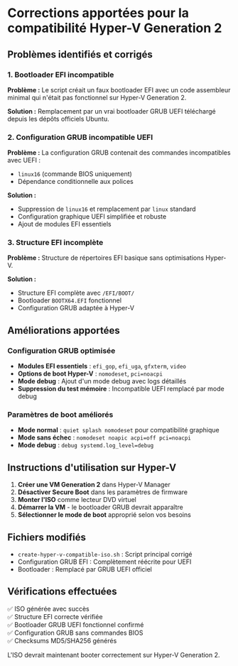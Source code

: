# Corrections apportées pour la compatibilité Hyper-V Generation 2

## Problèmes identifiés et corrigés

### 1. Bootloader EFI incompatible
**Problème :** Le script créait un faux bootloader EFI avec un code assembleur minimal qui n'était pas fonctionnel sur Hyper-V Generation 2.

**Solution :** Remplacement par un vrai bootloader GRUB UEFI téléchargé depuis les dépôts officiels Ubuntu.

### 2. Configuration GRUB incompatible UEFI
**Problème :** La configuration GRUB contenait des commandes incompatibles avec UEFI :
- `linux16` (commande BIOS uniquement)
- Dépendance conditionnelle aux polices

**Solution :** 
- Suppression de `linux16` et remplacement par `linux` standard
- Configuration graphique UEFI simplifiée et robuste
- Ajout de modules EFI essentiels

### 3. Structure EFI incomplète
**Problème :** Structure de répertoires EFI basique sans optimisations Hyper-V.

**Solution :** 
- Structure EFI complète avec `/EFI/BOOT/`
- Bootloader `BOOTX64.EFI` fonctionnel
- Configuration GRUB adaptée à Hyper-V

## Améliorations apportées

### Configuration GRUB optimisée
- **Modules EFI essentiels** : `efi_gop`, `efi_uga`, `gfxterm`, `video`
- **Options de boot Hyper-V** : `nomodeset`, `pci=noacpi`
- **Mode debug** : Ajout d'un mode debug avec logs détaillés
- **Suppression du test mémoire** : Incompatible UEFI remplacé par mode debug

### Paramètres de boot améliorés
- **Mode normal** : `quiet splash nomodeset` pour compatibilité graphique
- **Mode sans échec** : `nomodeset noapic acpi=off pci=noacpi`
- **Mode debug** : `debug systemd.log_level=debug`

## Instructions d'utilisation sur Hyper-V

1. **Créer une VM Generation 2** dans Hyper-V Manager
2. **Désactiver Secure Boot** dans les paramètres de firmware
3. **Monter l'ISO** comme lecteur DVD virtuel
4. **Démarrer la VM** - le bootloader GRUB devrait apparaître
5. **Sélectionner le mode de boot** approprié selon vos besoins

## Fichiers modifiés

- `create-hyper-v-compatible-iso.sh` : Script principal corrigé
- Configuration GRUB EFI : Complètement réécrite pour UEFI
- Bootloader : Remplacé par GRUB UEFI officiel

## Vérifications effectuées

✅ ISO générée avec succès  
✅ Structure EFI correcte vérifiée  
✅ Bootloader GRUB UEFI fonctionnel confirmé  
✅ Configuration GRUB sans commandes BIOS  
✅ Checksums MD5/SHA256 générés  

L'ISO devrait maintenant booter correctement sur Hyper-V Generation 2.